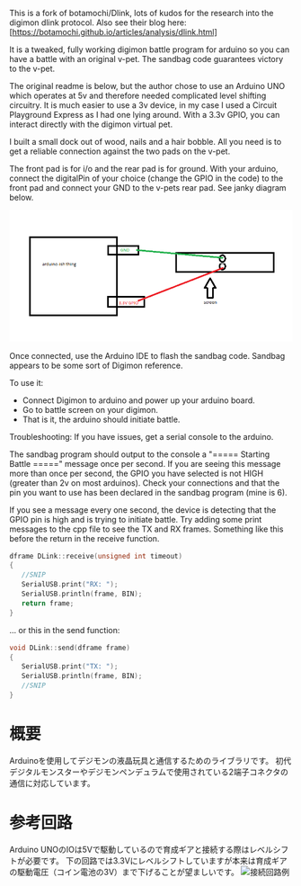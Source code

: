 This is a fork of botamochi/Dlink, lots of kudos for the research into the digimon dlink protocol.  Also see their blog here: [https://botamochi.github.io/articles/analysis/dlink.html]

It is a tweaked, fully working digimon battle program for arduino so you can have a battle with an original v-pet.  The sandbag code guarantees victory to the v-pet.


The original readme is below, but the author chose to use an Arduino UNO which operates at 5v and therefore needed complicated level shifting circuitry.  It is much easier to use a 3v device, in my case I used a Circuit Playground Express as I had one lying around.  With a 3.3v GPIO, you can interact directly with the digimon virtual pet.  

I built a small dock out of wood, nails and a hair bobble.  All you need is to get a reliable connection against the two pads on the v-pet.  

The front pad is for i/o and the rear pad is for ground.  With your arduino, connect the digitalPin of your choice (change the GPIO in the code) to the front pad and connect your GND to the v-pets rear pad.  See janky diagram below.

![Janky Diagram](/examples/crude_schematic.png "Janky Diagram")

Once connected, use the Arduino IDE to flash the sandbag code.  Sandbag appears to be some sort of Digimon reference.  

To use it:

* Connect Digimon to arduino and power up your arduino board.
* Go to battle screen on your digimon.
* That is it, the arduino should initiate battle.

Troubleshooting:
If you have issues, get a serial console to the arduino. 

The sandbag program should output to the console a "===== Starting Battle =====" message once per second.  If you are seeing this message more than once per second, the GPIO you have selected is not HIGH (greater than 2v on most arduinos).  Check your connections and that the pin you want to use has been declared in the sandbag program (mine is 6).

If you see a message every one second, the device is detecting that the GPIO pin is high and is trying to initiate battle. Try adding some print messages to the cpp file to see the TX and RX frames.  Something like this before the return in the receive function.
```c
dframe DLink::receive(unsigned int timeout)
{
   //SNIP
   SerialUSB.print("RX: ");
   SerialUSB.println(frame, BIN);
   return frame;
}
```
... or this in the send function:

```c
void DLink::send(dframe frame)
{
   SerialUSB.print("TX: ");
   SerialUSB.println(frame, BIN);
   //SNIP
}
```

# 概要
Arduinoを使用してデジモンの液晶玩具と通信するためのライブラリです。
初代デジタルモンスターやデジモンペンデュラムで使用されている2端子コネクタの通信に対応しています。

# 参考回路
Arduino UNOのIOは5Vで駆動しているので育成ギアと接続する際はレベルシフトが必要です。
下の回路では3.3Vにレベルシフトしていますが本来は育成ギアの駆動電圧（コイン電池の3V）まで下げることが望ましいです。
![接続回路例](https://github.com/botamochi/DLink/blob/master/examples/wiring_diagram.png "Arduinoと育成ギアの接続回路例")
